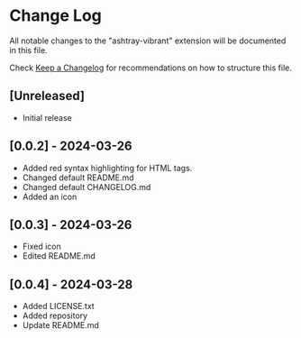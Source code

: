 # Change Log

All notable changes to the "ashtray-vibrant" extension will be documented in this file.

Check [Keep a Changelog](http://keepachangelog.com/) for recommendations on how to structure this file.

## [Unreleased]

- Initial release

## [0.0.2] - 2024-03-26

- Added red syntax highlighting for HTML tags.
- Changed default README.md
- Changed default CHANGELOG.md
- Added an icon

## [0.0.3] - 2024-03-26

- Fixed icon
- Edited README.md

## [0.0.4] - 2024-03-28

- Added LICENSE.txt
- Added repository
- Update README.md